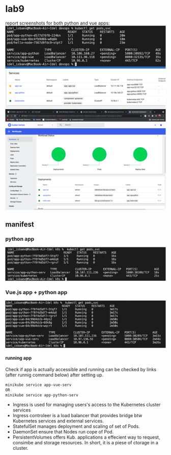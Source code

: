 # lab9
report screenshots for both python and vue apps:
![image](./screenshots/1.png)
![image](./screenshots/2.png)
![image](./screenshots/3.png)
## manifest
### python app
![image](./screenshots/4.png)
### Vue.js app + python app
![image](./screenshots/5.png)
#### running app
Check if app is actually accessible and running can be checked by links (after runnig command below) after setting up.
```
minikube service app-vue-serv
OR
minikube service app-python-serv
```
- Ingress is used for managing users's access to the Kubernetes cluster services
- Ingress controleer is a load balancer that provides bridge btw Kubernetes services and external services. 
- StatefulSet manages deployment and scaling of set of Pods.
- DaemonSet ensure that Nodes run cope of Pod.
- PersistentVolumes offers Kub. applications a effecient way to request, consimbe and storage resources. In short, it is a piese of ctorage in a cluster.